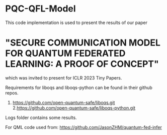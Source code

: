 # PQC-QFL-Model
This code implementation is used to present the results of our paper 
# "SECURE COMMUNICATION MODEL FOR QUANTUM FEDERATED LEARNING: A PROOF OF CONCEPT" 
which was invited to present for ICLR 2023 Tiny Papers.

Requirements for liboqs and liboqs-python can be found in their github repos.
1. https://github.com/open-quantum-safe/liboqs.git
2.https://github.com/open-quantum-safe/liboqs-python.git 


Logs folder contains some results. 

For QML code used from:
https://github.com/JasonZHM/quantum-fed-infer
